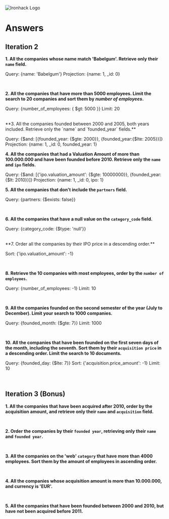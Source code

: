 ![Ironhack Logo](https://i.imgur.com/1QgrNNw.png)

# Answers

## Iteration 2

**1. All the companies whose name match 'Babelgum'. Retrieve only their `name` field.**

<!-- Your Query Goes Here -->
Query: {name: 'Babelgum'}
Projection: {name: 1, _id: 0} 

<br>

**2. All the companies that have more than 5000 employees. Limit the search to 20 companies and sort them by *number of employees*.**

<!-- Your Query Goes Here -->
Query: {number_of_employees: { $gt: 5000 }}
Limit: 20

<br />
**3. All the companies founded between 2000 and 2005, both years included. Retrieve only the `name` and `founded_year` fields.**

<!-- Your Query Goes Here -->

Query: {$and: [{founded_year: {$gte: 2000}}, {founded_year:{$lte: 2005}}]}
Projection: {name: 1, _id: 0, founded_year: 1}
<br>

**4. All the companies that had a Valuation Amount of more than 100.000.000 and have been founded before 2010. Retrieve only the `name` and `ipo` fields.**

<!-- Your Query Goes Here -->
Query: {$and: [{'ipo.valuation_amount': {$gte: 10000000}}, {founded_year:{$lt: 2010}}]}
Projection: {name: 1, _id: 0, ipo: 1}
<br>

**5. All the companies that don't include the `partners` field.**

<!-- Your Query Goes Here -->
Query: {partners: {$exists: false}}

<br>

**6. All the companies that have a null value on the `category_code` field.**

<!-- Your Query Goes Here -->
Query: {category_code: {$type: 'null'}}

<br />
**7. Order all the companies by their IPO price in a descending order.**

<!-- Your Query Goes Here -->
Sort: {'ipo.valuation_amount': -1}

<br>

**8. Retrieve the 10 companies with most employees, order by the `number of employees`.**

<!-- Your Query Goes Here -->
Query: {number_of_employees: -1}
Limit: 10

<br>

**9. All the companies founded on the second semester of the year (July to December). Limit your search to 1000 companies.**

<!-- Your Query Goes Here -->
Query: {founded_month: {$gte: 7}}
Limit: 1000



<br>

**10. All the companies that have been founded on the first seven days of the month, including the seventh. Sort them by their `acquisition price` in a descending order. Limit the search to 10 documents.**

<!-- Your Query Goes Here -->

Query: {founded_day: {$lte: 7}}
Sort: {'acquisition.price_amount': -1}
Limit: 10

<br>

## Iteration 3 (Bonus)

**1. All the companies that have been acquired after 2010, order by the acquisition amount, and retrieve only their `name` and `acquisition` field.**

<!-- Your Query Goes Here -->

<br>

**2. Order the companies by their `founded year`, retrieving only their `name` and `founded year`.**

<!-- Your Query Goes Here -->

<br>

**3. All the companies on the 'web' `category` that have more than 4000 employees. Sort them by the amount of employees in ascending order.**

<!-- Your Query Goes Here -->

<br>

**4. All the companies whose acquisition amount is more than 10.000.000, and currency is 'EUR'.**

<!-- Your Query Goes Here -->

<br>

**5. All the companies that have been founded between 2000 and 2010, but have not been acquired before 2011.**

<!-- Your Query Goes Here -->

<br>
